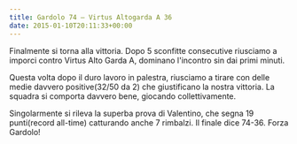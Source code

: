 ```yaml
---
title: Gardolo 74 – Virtus Altogarda A 36
date: 2015-01-10T20:11:33+00:00
---
```

Finalmente si torna alla vittoria. Dopo 5 sconfitte consecutive riusciamo a imporci contro Virtus Alto Garda A, dominano l'incontro sin dai primi minuti.

Questa volta dopo il duro lavoro in palestra, riusciamo a tirare con delle medie davvero positive(32/50 da 2) che giustificano la nostra vittoria. La squadra si comporta davvero bene, giocando collettivamente.

Singolarmente si rileva la superba prova di Valentino, che segna 19 punti(record all-time) catturando anche 7 rimbalzi. Il finale dice 74-36. Forza Gardolo!